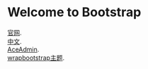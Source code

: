 # Welcome to Bootstrap

[官网](https://getbootstrap.com/).  
[中文](http://www.bootcss.com/).  
[AceAdmin](http://ace.jeka.by/).  
[wrapbootstrap主题](https://wrapbootstrap.com/).  

